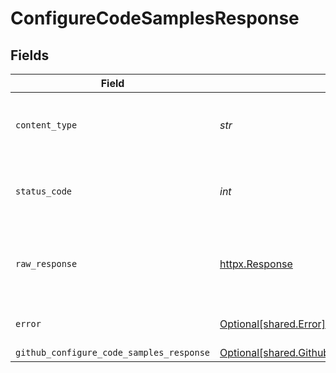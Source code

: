 # ConfigureCodeSamplesResponse


## Fields

| Field                                                                                                            | Type                                                                                                             | Required                                                                                                         | Description                                                                                                      |
| ---------------------------------------------------------------------------------------------------------------- | ---------------------------------------------------------------------------------------------------------------- | ---------------------------------------------------------------------------------------------------------------- | ---------------------------------------------------------------------------------------------------------------- |
| `content_type`                                                                                                   | *str*                                                                                                            | :heavy_check_mark:                                                                                               | HTTP response content type for this operation                                                                    |
| `status_code`                                                                                                    | *int*                                                                                                            | :heavy_check_mark:                                                                                               | HTTP response status code for this operation                                                                     |
| `raw_response`                                                                                                   | [httpx.Response](https://www.python-httpx.org/api/#response)                                                     | :heavy_check_mark:                                                                                               | Raw HTTP response; suitable for custom response parsing                                                          |
| `error`                                                                                                          | [Optional[shared.Error]](../../models/shared/error.md)                                                           | :heavy_minus_sign:                                                                                               | Default error response                                                                                           |
| `github_configure_code_samples_response`                                                                         | [Optional[shared.GithubConfigureCodeSamplesResponse]](../../models/shared/githubconfigurecodesamplesresponse.md) | :heavy_minus_sign:                                                                                               | OK                                                                                                               |
